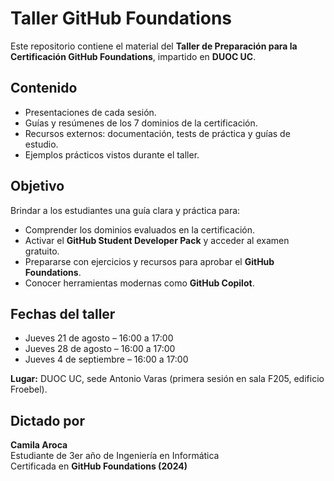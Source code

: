 # Taller GitHub Foundations

Este repositorio contiene el material del **Taller de Preparación para la Certificación GitHub Foundations**, impartido en **DUOC UC**.

## Contenido
- Presentaciones de cada sesión.
- Guías y resúmenes de los 7 dominios de la certificación.
- Recursos externos: documentación, tests de práctica y guías de estudio.
- Ejemplos prácticos vistos durante el taller.

## Objetivo
Brindar a los estudiantes una guía clara y práctica para:
- Comprender los dominios evaluados en la certificación.
- Activar el **GitHub Student Developer Pack** y acceder al examen gratuito.
- Prepararse con ejercicios y recursos para aprobar el **GitHub Foundations**.
- Conocer herramientas modernas como **GitHub Copilot**.

## Fechas del taller
- Jueves 21 de agosto – 16:00 a 17:00
- Jueves 28 de agosto – 16:00 a 17:00
- Jueves 4 de septiembre – 16:00 a 17:00

**Lugar:** DUOC UC, sede Antonio Varas (primera sesión en sala F205, edificio Froebel).

## Dictado por
**Camila Aroca**  
Estudiante de 3er año de Ingeniería en Informática  
Certificada en **GitHub Foundations (2024)**
